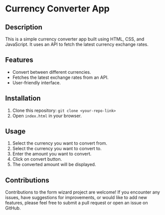 # Currency Converter App

## Description
This is a simple currency converter app built using HTML, CSS, and JavaScript. It uses an API to fetch the latest currency exchange rates.

## Features
- Convert between different currencies.
- Fetches the latest exchange rates from an API.
- User-friendly interface.

## Installation
1. Clone this repository: `git clone <your-repo-link>`
2. Open `index.html` in your browser.

## Usage
1. Select the currency you want to convert from.
2. Select the currency you want to convert to.
3. Enter the amount you want to convert.
4. Click on convert button.
5. The converted amount will be displayed.

## Contributions
Contributions to the form wizard project are welcome! If you encounter any issues, have suggestions for improvements, or would like to add new features, please feel free to submit a pull request or open an issue on GitHub.